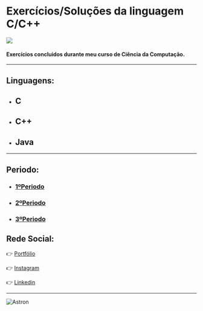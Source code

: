 # Exercícios/Soluções da linguagem C/C++
![](https://imgur.com/38RyDmc.png)

#### Exercícios concluidos durante meu curso de Ciência da Computação.
***
##  Linguagens:
  - ## C
  - ## C++
  - ## Java
***

## Periodo:
  - ### [1ºPeriodo](https://github.com/IagoAntunes/Materiais--Ciencia-da-Computacao/tree/master/Ci%C3%AAncia%20da%20Computa%C3%A7%C3%A3o%201%C2%BAPeriodo)
  - ### [2ºPeriodo](https://github.com/IagoAntunes/Materiais--Ciencia-da-Computacao/tree/master/Ci%C3%AAncia%20da%20Computa%C3%A7%C3%A3o%202%C2%BAPeriodo)
  - ### [3ºPeriodo](https://github.com/IagoAntunes/Materiais--Ciencia-da-Computacao/tree/master/Ci%C3%AAncia%20da%20Computa%C3%A7%C3%A3o%203%C2%BAPeriodo)


## Rede Social:

:point_right: [Portfólio](https://iagoantunes.github.io/)

:point_right: [Instagram](https://www.instagram.com/iago_ferreira010/?hl=pt-br)

:point_right: [Linkedin](https://www.linkedin.com/in/iago-antunes-5277131a5/)

***

![Astron](https://user-images.githubusercontent.com/63758301/85813381-6b556980-b739-11ea-91b5-740c1f91a5c4.jpg)
